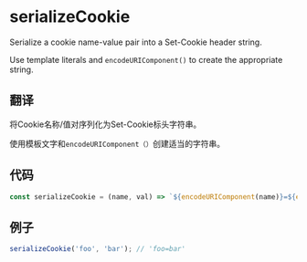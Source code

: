 # serializeCookie

Serialize a cookie name-value pair into a Set-Cookie header string.

Use template literals and `encodeURIComponent()` to create the appropriate string.

## 翻译

将Cookie名称/值对序列化为Set-Cookie标头字符串。

使用模板文字和`encodeURIComponent（）`创建适当的字符串。

## 代码

```js
const serializeCookie = (name, val) => `${encodeURIComponent(name)}=${encodeURIComponent(val)}`;
```

## 例子

```js
serializeCookie('foo', 'bar'); // 'foo=bar'
```
